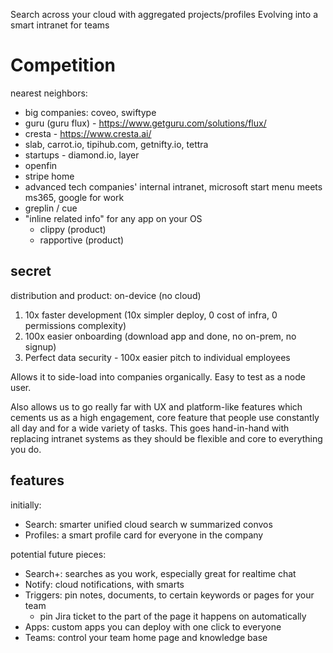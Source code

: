 Search across your cloud with aggregated projects/profiles
Evolving into a smart intranet for teams

# Competition

nearest neighbors:

- big companies: coveo, swiftype
- guru (guru flux) - https://www.getguru.com/solutions/flux/
- cresta - https://www.cresta.ai/
- slab, carrot.io, tipihub.com, getnifty.io, tettra
- startups - diamond.io, layer
- openfin
- stripe home
- advanced tech companies' internal intranet, microsoft start menu meets ms365, google for work
- greplin / cue
- "inline related info" for any app on your OS
  - clippy (product)
  - rapportive (product)

## secret

distribution and product: on-device (no cloud)

1.  10x faster development (10x simpler deploy, 0 cost of infra, 0 permissions complexity)
2.  100x easier onboarding (download app and done, no on-prem, no signup)
3.  Perfect data security - 100x easier pitch to individual employees

Allows it to side-load into companies organically. Easy to test as a node user.

Also allows us to go really far with UX and platform-like features which cements us as a high engagement, core feature that people use constantly all day and for a wide variety of tasks. This goes hand-in-hand with replacing intranet systems as they should be flexible and core to everything you do.

## features

initially:

- Search: smarter unified cloud search w summarized convos
- Profiles: a smart profile card for everyone in the company

potential future pieces:

- Search+: searches as you work, especially great for realtime chat
- Notify: cloud notifications, with smarts
- Triggers: pin notes, documents, to certain keywords or pages for your team
  - pin Jira ticket to the part of the page it happens on automatically
- Apps: custom apps you can deploy with one click to everyone
- Teams: control your team home page and knowledge base
